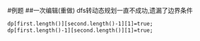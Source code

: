 #例题
##一次编辑(重做)
[](https://leetcode-cn.com/problems/one-away-lcci/)
dfs转动态规划一直不成功,遗漏了边界条件
```asp
dp[first.length()][second.length()-1][1]=true;
dp[first.length()-1][second.length()][1]=true;
```

